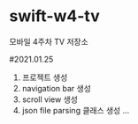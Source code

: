 # swift-w4-tv
모바일 4주차 TV 저장소

#2021.01.25 
1. 프로젝트 생성
2. navigation bar 생성
3. scroll view 생성
4. json file parsing 클래스 생성
...
